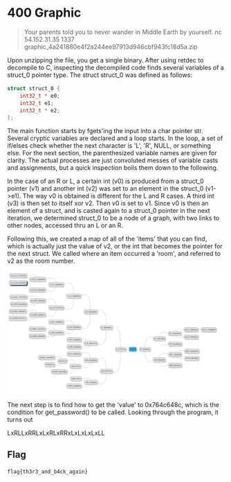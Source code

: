 # 400 Graphic

> Your parents told you to never wander in Middle Earth by yourself.
> nc 54.152.31.35 1337
> graphic_4a241880e4f2a244ee97913d946cbf943fc18d5a.zip

Upon unzipping the file, you get a single binary. After using retdec to decompile to C, inspecting the decompiled code finds several variables of a struct_0 pointer type. The struct struct_0 was defined as follows:
```c
struct struct_0 {
    int32_t * e0;
    int32_t e1;
    int32_t * e2;
};
```
The main function starts by fgets'ing the input into a char pointer str. Several cryptic variables are declared and a loop starts. In the loop, a set of if/elses check whether the next character is 'L', 'R', NULL, or something else. For the next section, the parenthesized variable names are given for clarity. The actual processes are just convoluted messes of variable casts and assignments, but a quick inspection boils them down to the following.

In the case of an R or L, a certain int (v0) is produced from a struct_0 pointer (v1) and another int (v2) was set to an element in the struct_0 (v1->e1). The way v0 is obtained is different for the L and R cases. A third int (v3) is then set to itself xor v2. Then v0 is set to v1. Since v0 is then an element of a struct, and is casted again to a struct_0 pointer in the next iteration, we determined struct_0 to be a node of a graph, with two links to other nodes, accessed thru an L or an R.

Following this, we created a map of all of the 'items' that you can find, which is actually just the value of v2, or the int that becomes the pointer for the next struct. We called where an item occurred a 'room', and referred to v2 as the room number.

![graphic.jpg](files/graphic.jpg)

The next step is to find how to get the 'value' to 0x764c648c, which is the condition for get_password() to be called. Looking through the program, it turns out 

LxRLLxRRLxLxRLxRRxLxLxLxLxLL

## Flag

`flag{th3r3_and_b4ck_again}`
